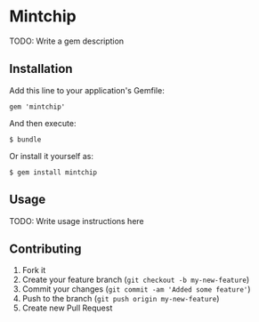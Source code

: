 # Mintchip

TODO: Write a gem description

## Installation

Add this line to your application's Gemfile:

    gem 'mintchip'

And then execute:

    $ bundle

Or install it yourself as:

    $ gem install mintchip

## Usage

TODO: Write usage instructions here

## Contributing

1. Fork it
2. Create your feature branch (`git checkout -b my-new-feature`)
3. Commit your changes (`git commit -am 'Added some feature'`)
4. Push to the branch (`git push origin my-new-feature`)
5. Create new Pull Request
